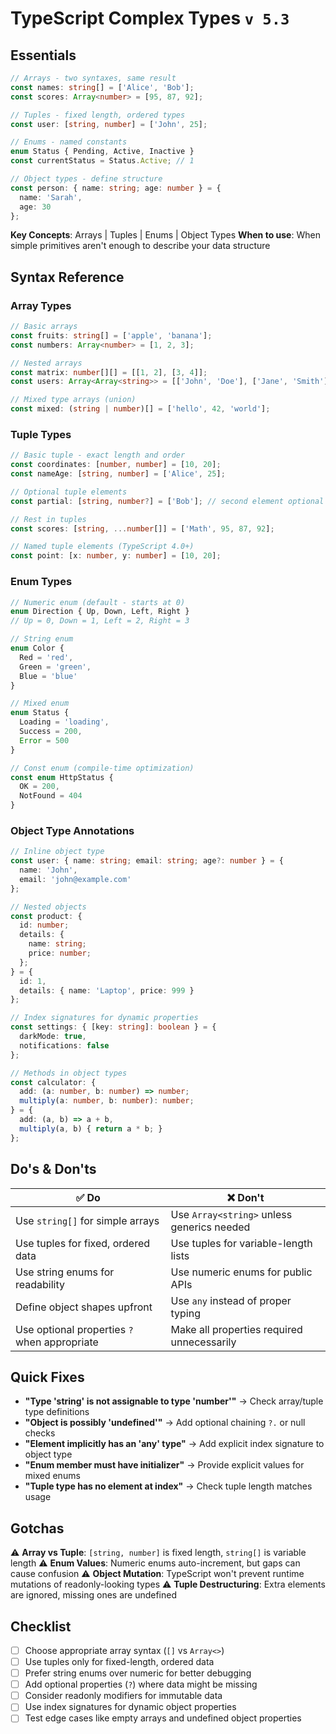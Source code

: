 # TypeScript Complex Types `v 5.3`

## Essentials

```typescript
// Arrays - two syntaxes, same result
const names: string[] = ['Alice', 'Bob'];
const scores: Array<number> = [95, 87, 92];

// Tuples - fixed length, ordered types
const user: [string, number] = ['John', 25];

// Enums - named constants
enum Status { Pending, Active, Inactive }
const currentStatus = Status.Active; // 1

// Object types - define structure
const person: { name: string; age: number } = {
  name: 'Sarah',
  age: 30
};
```

**Key Concepts**: Arrays | Tuples | Enums | Object Types
**When to use**: When simple primitives aren't enough to describe your data structure

## Syntax Reference

### Array Types

```typescript
// Basic arrays
const fruits: string[] = ['apple', 'banana'];
const numbers: Array<number> = [1, 2, 3];

// Nested arrays
const matrix: number[][] = [[1, 2], [3, 4]];
const users: Array<Array<string>> = [['John', 'Doe'], ['Jane', 'Smith']];

// Mixed type arrays (union)
const mixed: (string | number)[] = ['hello', 42, 'world'];
```

### Tuple Types

```typescript
// Basic tuple - exact length and order
const coordinates: [number, number] = [10, 20];
const nameAge: [string, number] = ['Alice', 25];

// Optional tuple elements
const partial: [string, number?] = ['Bob']; // second element optional

// Rest in tuples
const scores: [string, ...number[]] = ['Math', 95, 87, 92];

// Named tuple elements (TypeScript 4.0+)
const point: [x: number, y: number] = [10, 20];
```

### Enum Types

```typescript
// Numeric enum (default - starts at 0)
enum Direction { Up, Down, Left, Right }
// Up = 0, Down = 1, Left = 2, Right = 3

// String enum
enum Color {
  Red = 'red',
  Green = 'green',
  Blue = 'blue'
}

// Mixed enum
enum Status {
  Loading = 'loading',
  Success = 200,
  Error = 500
}

// Const enum (compile-time optimization)
const enum HttpStatus {
  OK = 200,
  NotFound = 404
}
```

### Object Type Annotations

```typescript
// Inline object type
const user: { name: string; email: string; age?: number } = {
  name: 'John',
  email: 'john@example.com'
};

// Nested objects
const product: {
  id: number;
  details: {
    name: string;
    price: number;
  };
} = {
  id: 1,
  details: { name: 'Laptop', price: 999 }
};

// Index signatures for dynamic properties
const settings: { [key: string]: boolean } = {
  darkMode: true,
  notifications: false
};

// Methods in object types
const calculator: {
  add: (a: number, b: number) => number;
  multiply(a: number, b: number): number;
} = {
  add: (a, b) => a + b,
  multiply(a, b) { return a * b; }
};
```

## Do's & Don'ts

| ✅ Do | ❌ Don't |
|-------|----------|
| Use `string[]` for simple arrays | Use `Array<string>` unless generics needed |
| Use tuples for fixed, ordered data | Use tuples for variable-length lists |
| Use string enums for readability | Use numeric enums for public APIs |
| Define object shapes upfront | Use `any` instead of proper typing |
| Use optional properties `?` when appropriate | Make all properties required unnecessarily |

## Quick Fixes

- **"Type 'string' is not assignable to type 'number'"** → Check array/tuple type definitions
- **"Object is possibly 'undefined'"** → Add optional chaining `?.` or null checks
- **"Element implicitly has an 'any' type"** → Add explicit index signature to object type
- **"Enum member must have initializer"** → Provide explicit values for mixed enums
- **"Tuple type has no element at index"** → Check tuple length matches usage

## Gotchas

⚠️ **Array vs Tuple**: `[string, number]` is fixed length, `string[]` is variable length
⚠️ **Enum Values**: Numeric enums auto-increment, but gaps can cause confusion
⚠️ **Object Mutation**: TypeScript won't prevent runtime mutations of readonly-looking types
⚠️ **Tuple Destructuring**: Extra elements are ignored, missing ones are undefined

## Checklist

- [ ] Choose appropriate array syntax (`[]` vs `Array<>`)
- [ ] Use tuples only for fixed-length, ordered data
- [ ] Prefer string enums over numeric for better debugging
- [ ] Add optional properties (`?`) where data might be missing
- [ ] Consider readonly modifiers for immutable data
- [ ] Use index signatures for dynamic object properties
- [ ] Test edge cases like empty arrays and undefined object properties